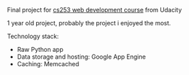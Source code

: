 Final project for [cs253 web development course][1] from Udacity

1 year old project, probably the project i enjoyed the most.

Technology stack:  
* Raw Python app  
* Data storage and hosting: Google App Engine  
* Caching: Memcached  

[1]: https://www.udacity.com/course/web-development--cs253

